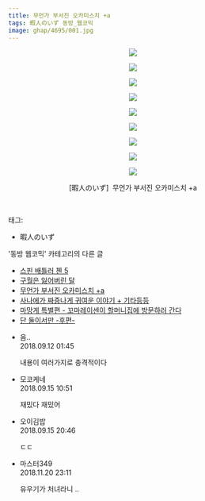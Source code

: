 ```yaml
---
title: 무언가 부서진 오카미스치 +a
tags: 暇人のいず 동방_웹코믹
image: ghap/4695/001.jpg
---
```

<div class="article">
<p style="text-align: center; clear: none; float: none;"><img src="{{ site.nasurl }}/ghap/4695/001.jpg"/></p>
<p style="text-align: center; clear: none; float: none;"><img src="{{ site.nasurl }}/ghap/4695/002.jpg"/></p>
<p style="text-align: center; clear: none; float: none;"><img src="{{ site.nasurl }}/ghap/4695/003.jpg"/></p>
<p style="text-align: center; clear: none; float: none;"><img src="{{ site.nasurl }}/ghap/4695/004.jpg"/></p>
<p style="text-align: center; clear: none; float: none;"><img src="{{ site.nasurl }}/ghap/4695/005.jpg"/></p>
<p style="text-align: center; clear: none; float: none;"><img src="{{ site.nasurl }}/ghap/4695/006.jpg"/></p>
<p style="text-align: center; clear: none; float: none;"><img src="{{ site.nasurl }}/ghap/4695/007.jpg"/></p>
<p style="text-align: center; clear: none; float: none;"><img src="{{ site.nasurl }}/ghap/4695/008.jpg"/></p>
<p style="text-align: center; clear: none; float: none;"><img src="{{ site.nasurl }}/ghap/4695/009.jpg"/></p>
<p style="text-align: center; clear: none; float: none;">[暇人のいず]  무언가 부서진 오카미스치 +a</p>
<p><br/></p>
</div><div class="tagTrail">
<p>태그: </p>
<ul>
<li>暇人のいず</li>
</ul>
</div><div class="another">
<p>'동방 웹코믹' 카테고리의 다른 글</p>
<ul>
<li><a href="/2018-09-20-ghap_4706">스핀 배틀러 첸 5</a></li>
<li><a href="/2018-09-18-ghap_4703">구월은 잃어버린 달</a></li>
<li><a href="/2018-09-11-ghap_4695">무언가 부서진 오카미스치 +a</a></li>
<li><a href="/2018-09-10-ghap_4693">사나에가 짜증나게 귀여운 이야기 + 기타등등</a></li>
<li><a href="/2018-09-10-ghap_4692">마망게 특별편 - 꼬마레이센이 할머니집에 방문하러 간다</a></li>
<li><a href="/2018-09-09-ghap_4690">단 둘이서만 -후편-</a></li>
</ul>
</div><div class="cb_module cb_fluid">
<div class="cb_wrt cb_profile">
<div class="comment">
<ul>
<li class="cb_thumb_off" id="comment15330737">
<div class="cb_comment_area">
<div class="cb_info_area">
<div class="cb_section">
<span class="cb_nick_name">음..</span>
</div>
<div class="cb_section">
<span class="cb_date">2018.09.12 01:45 </span>
</div>
</div>
<div class="cb_dsc_comment">
<p class="cb_dsc">
											내용이 여러가지로 충격적이다
										</p>
</div>
</div></li>
<li class="cb_thumb_off" id="comment15333008">
<div class="cb_comment_area">
<div class="cb_info_area">
<div class="cb_section">
<span class="cb_nick_name">모코케네</span>
</div>
<div class="cb_section">
<span class="cb_date">2018.09.15 10:51 </span>
</div>
</div>
<div class="cb_dsc_comment">
<p class="cb_dsc">
											재밌다 재밌어
										</p>
</div>
</div></li>
<li class="cb_thumb_off" id="comment15333514">
<div class="cb_comment_area">
<div class="cb_info_area">
<div class="cb_section">
<span class="cb_nick_name">오이김밥</span>
</div>
<div class="cb_section">
<span class="cb_date">2018.09.15 20:46 </span>
</div>
</div>
<div class="cb_dsc_comment">
<p class="cb_dsc">
											ㄷㄷ
										</p>
</div>
</div></li>
<li class="cb_thumb_off" id="comment15375975">
<div class="cb_comment_area">
<div class="cb_info_area">
<div class="cb_section">
<span class="cb_nick_name">마스터349</span>
</div>
<div class="cb_section">
<span class="cb_date">2018.11.20 23:11 </span>
</div>
</div>
<div class="cb_dsc_comment">
<p class="cb_dsc">
											유우기가 처녀라니 ..
										</p>
</div>
</div></li>
</ul>
</div>
</div><!-- commentList close -->
</div>